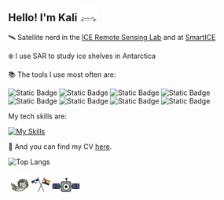 ## Hello! I'm Kali <img src="./cat.gif" width="7%" height="7%"/>

🛰️ Satellite nerd in the [ICE Remote Sensing Lab](https://www.icelab.ca/) and at [SmartICE](https://smartice.org/)
   
   ❄️ I use SAR to study ice shelves in Antarctica
  
📚 The tools I use most often are:
  
  ![Static Badge](https://img.shields.io/badge/Python-F0F0F0?style=for-the-badge&logo=python&logoColor=ffde57)
  ![Static Badge](https://img.shields.io/badge/qgis-F0F0F0?style=for-the-badge&logo=qgis&logoColor=3BAF29)
  ![Static Badge](https://img.shields.io/badge/arcgis-F0F0F0?style=for-the-badge&logo=arcgis&logoColor=%232C7AC3)
  ![Static Badge](https://img.shields.io/badge/GDAL-F0F0F0?style=for-the-badge&logo=GDAL&logoColor=%235CAE58)
  ![Static Badge](https://img.shields.io/badge/pandas-F0F0F0?style=for-the-badge&logo=pandas&logoColor=150458)
  ![Static Badge](https://img.shields.io/badge/google%20earth%20engine-F0F0F0?style=for-the-badge&logo=google%20earth%20engine&logoColor=%234285F4)
  ![Static Badge](https://img.shields.io/badge/latex-F0F0F0?style=for-the-badge&logo=latex&logoColor=%23008080)
  ![Static Badge](https://img.shields.io/badge/anaconda-F0F0F0?style=for-the-badge&logo=anaconda&logoColor=3BAF29)

My tech skills are:
  
  [![My Skills](https://skillicons.dev/icons?i=py,bash,js,r,anaconda,linux,latex&theme=light)](https://skillicons.dev)

📄 And you can find my CV [here](KaliMcDougall_CV.pdf).

  ![Top Langs](https://github-readme-stats.vercel.app/api/top-langs/?username=kalimcdougall&layout=compact&langs_count=3)
  
  <img src="./space_cat.gif" width="9%" height="9%"/><img src="./flags.gif" width="8%" height="8%"/> <img src="./nyan_satellite.gif" width="11%" height="11%"/>
